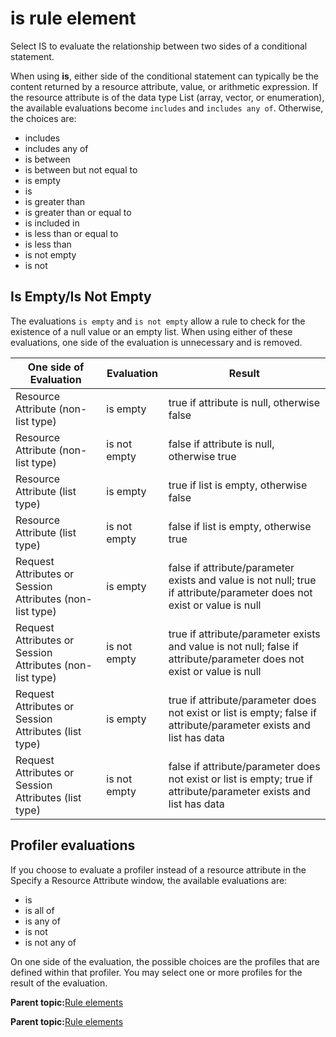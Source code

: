 # is rule element 

Select IS to evaluate the relationship between two sides of a conditional statement.

When using **is**, either side of the conditional statement can typically be the content returned by a resource attribute, value, or arithmetic expression. If the resource attribute is of the data type List \(array, vector, or enumeration\), the available evaluations become `includes` and `includes any of`. Otherwise, the choices are:

-   includes
-   includes any of
-   is between
-   is between but not equal to
-   is empty
-   is
-   is greater than
-   is greater than or equal to
-   is included in
-   is less than or equal to
-   is less than
-   is not empty
-   is not

## Is Empty/Is Not Empty

The evaluations `is empty` and `is not empty` allow a rule to check for the existence of a null value or an empty list. When using either of these evaluations, one side of the evaluation is unnecessary and is removed.

|One side of Evaluation|Evaluation|Result|
|----------------------|----------|------|
|Resource Attribute \(non-list type\)|is empty|true if attribute is null, otherwise false|
|Resource Attribute \(non-list type\)|is not empty|false if attribute is null, otherwise true|
|Resource Attribute \(list type\)|is empty|true if list is empty, otherwise false|
|Resource Attribute \(list type\)|is not empty|false if list is empty, otherwise true|
|Request Attributes or Session Attributes \(non-list type\)|is empty|false if attribute/parameter exists and value is not null; true if attribute/parameter does not exist or value is null|
|Request Attributes or Session Attributes \(non-list type\)|is not empty|true if attribute/parameter exists and value is not null; false if attribute/parameter does not exist or value is null|
|Request Attributes or Session Attributes \(list type\)|is empty|true if attribute/parameter does not exist or list is empty; false if attribute/parameter exists and list has data|
|Request Attributes or Session Attributes \(list type\)|is not empty|false if attribute/parameter does not exist or list is empty; true if attribute/parameter exists and list has data|

## Profiler evaluations

If you choose to evaluate a profiler instead of a resource attribute in the Specify a Resource Attribute window, the available evaluations are:

-   is
-   is all of
-   is any of
-   is not
-   is not any of

On one side of the evaluation, the possible choices are the profiles that are defined within that profiler. You may select one or more profiles for the result of the evaluation.

**Parent topic:**[Rule elements ](../pzn/pzn_rule_elements.md)

**Parent topic:**[Rule elements ](../pzn/pzn_rule_elements.md)

